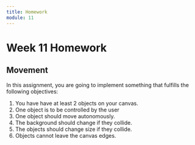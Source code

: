 ```yaml
---
title: Homework
module: 11
---
```


# Week 11 Homework

## Movement

In this assignment, you are going to implement something that fulfills the following objectives:

1. You have have at least 2 objects on your canvas.
2. One object is to be controlled by the user
3. One object should move autonomously.
4. The background should change if they collide.
5. The objects should change size if they collide.
6. Objects cannot leave the canvas edges.
